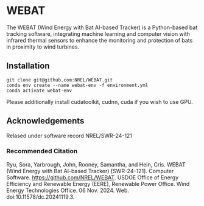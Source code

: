 # WEBAT
The WEBAT (Wind Energy with Bat AI-based Tracker) is a Python-based bat tracking software, integrating machine learning and computer vision with infrared thermal sensors to enhance the monitoring and protection of bats in proximity to wind turbines.

## Installation
```
git clone git@github.com:NREL/WEBAT.git
conda env create --name webat-env -f environment.yml
conda activate webat-env
```

Please additionally install cudatoolkit, cudnn, cuda if you wish to use GPU.


## Acknowledgements
Relased under software record NREL/SWR-24-121

### Recommended Citation
Ryu, Sora, Yarbrough, John, Rooney, Samantha, and Hein, Cris. WEBAT (Wind Energy with Bat AI-based Tracker) [SWR-24-121]. Computer Software. https://github.com/NREL/WEBAT. USDOE Office of Energy Efficiency and Renewable Energy (EERE), Renewable Power Office. Wind Energy Technologies Office. 06 Nov. 2024. Web. doi:10.11578/dc.20241119.3.
